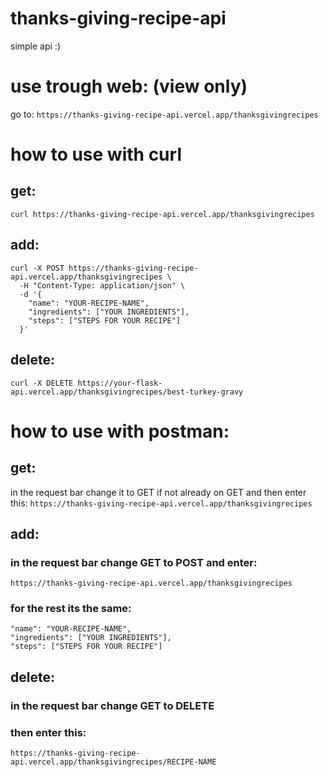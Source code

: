 # thanks-giving-recipe-api
simple api :)

# use trough web: (view only)
go to:
`https://thanks-giving-recipe-api.vercel.app/thanksgivingrecipes`

# how to use with curl
## get:
`curl https://thanks-giving-recipe-api.vercel.app/thanksgivingrecipes`
## add:
```
curl -X POST https://thanks-giving-recipe-api.vercel.app/thanksgivingrecipes \
  -H "Content-Type: application/json" \
  -d '{
    "name": "YOUR-RECIPE-NAME",
    "ingredients": ["YOUR INGREDIENTS"],
    "steps": ["STEPS FOR YOUR RECIPE"]
  }'
```
## delete:
`curl -X DELETE https://your-flask-api.vercel.app/thanksgivingrecipes/best-turkey-gravy`

# how to use with postman:
## get:
in the request bar change it to GET if not already on GET and then enter this:
`https://thanks-giving-recipe-api.vercel.app/thanksgivingrecipes`
## add:
### in the request bar change GET to POST and enter: 
`https://thanks-giving-recipe-api.vercel.app/thanksgivingrecipes`
### for the rest its the same:
```
"name": "YOUR-RECIPE-NAME",
"ingredients": ["YOUR INGREDIENTS"],
"steps": ["STEPS FOR YOUR RECIPE"]
```
## delete:
### in the request bar change GET to DELETE
### then enter this:
`https://thanks-giving-recipe-api.vercel.app/thanksgivingrecipes/RECIPE-NAME`
